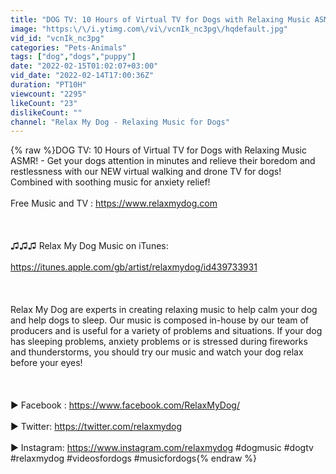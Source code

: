 ```yaml
---
title: "DOG TV: 10 Hours of Virtual TV for Dogs with Relaxing Music ASMR!"
image: "https:\/\/i.ytimg.com\/vi\/vcnIk_nc3pg\/hqdefault.jpg"
vid_id: "vcnIk_nc3pg"
categories: "Pets-Animals"
tags: ["dog","dogs","puppy"]
date: "2022-02-15T01:02:07+03:00"
vid_date: "2022-02-14T17:00:36Z"
duration: "PT10H"
viewcount: "2295"
likeCount: "23"
dislikeCount: ""
channel: "Relax My Dog - Relaxing Music for Dogs"
---
```

{% raw %}DOG TV: 10 Hours of Virtual TV for Dogs with Relaxing Music ASMR! - Get your dogs attention in minutes and relieve their boredom and restlessness with our NEW virtual walking and drone TV for dogs! Combined with soothing music for anxiety relief!<br /><br />Free Music and TV : <a rel="nofollow" target="blank" href="https://www.relaxmydog.com">https://www.relaxmydog.com</a><br /><br /><br /><br />♫♫♫ Relax My Dog Music on iTunes: <br /><br /><a rel="nofollow" target="blank" href="https://itunes.apple.com/gb/artist/relaxmydog/id439733931">https://itunes.apple.com/gb/artist/relaxmydog/id439733931</a><br /><br /><br /><br />Relax My Dog are experts in creating relaxing music to help calm your dog and help dogs to sleep. Our music is composed in-house by our team of producers and is useful for a variety of problems and situations. If your dog has sleeping problems, anxiety problems or is stressed during fireworks and thunderstorms, you should try our music and watch your dog relax before your eyes! <br /><br /><br /><br />► Facebook : <a rel="nofollow" target="blank" href="https://www.facebook.com/RelaxMyDog/">https://www.facebook.com/RelaxMyDog/</a><br /><br />► Twitter: <a rel="nofollow" target="blank" href="https://twitter.com/relaxmydog">https://twitter.com/relaxmydog</a><br /><br />► Instagram: <a rel="nofollow" target="blank" href="https://www.instagram.com/relaxmydog">https://www.instagram.com/relaxmydog</a> #dogmusic #dogtv #relaxmydog #videosfordogs #musicfordogs{% endraw %}
